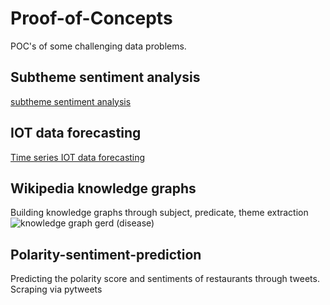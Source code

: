 # Proof-of-Concepts
POC's of some challenging data problems.
## Subtheme sentiment analysis
[subtheme sentiment analysis](https://github.com/EpcLoler/Proof-of-Concepts/tree/master/Subtheme_Sentiment)
## IOT data forecasting
[Time series IOT data forecasting](https://github.com/EpcLoler/Proof-of-Concepts/tree/master/IOT_forecasting)
## Wikipedia knowledge graphs
Building knowledge graphs through subject, predicate, theme extraction
![knowledge graph gerd (disease)](https://github.com/EpcLoler/Proof-of-Concepts/blob/master/Knowledge_graphs/gerd_1.png)
## Polarity-sentiment-prediction
Predicting the polarity score and sentiments of restaurants through tweets. Scraping via pytweets
